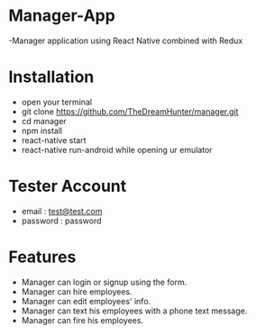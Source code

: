 # Manager-App
-Manager application using React Native combined with Redux

# Installation
- open your terminal
- git clone https://github.com/TheDreamHunter/manager.git
- cd manager
- npm install
- react-native start
- react-native run-android while opening ur emulator

# Tester Account
- email : test@test.com
- password : password

# Features
- Manager can login or signup using the form.
- Manager can hire employees.
- Manager can edit employees' info.
- Manager can text his employees with a phone text message.
- Manager can fire his employees.
